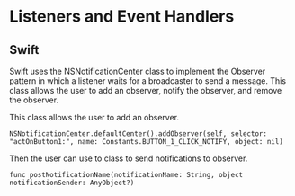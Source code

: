# Listeners and Event Handlers
## Swift

Swift uses the NSNotificationCenter class to implement the Observer pattern in which a listener waits for a broadcaster to send a message. This
class allows the user to add an observer, notify the observer, and remove the observer. 

This class allows the user to add an observer.
    
    NSNotificationCenter.defaultCenter().addObserver(self, selector: "actOnButton1:", name: Constants.BUTTON_1_CLICK_NOTIFY, object: nil)
    
Then the user can use to class to send notifications to observer.

    func postNotificationName(notificationName: String, object notificationSender: AnyObject?)
